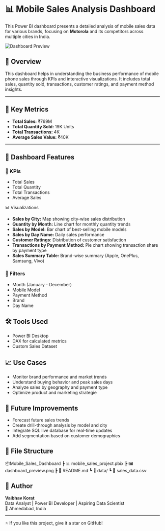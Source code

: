 # 📊 Mobile Sales Analysis Dashboard

This Power BI dashboard presents a detailed analysis of mobile sales data for various brands, focusing on **Motorola** and its competitors across multiple cities in India.

![Dashboard Preview](./dashboard_preview.png)

## 🚀 Overview

This dashboard helps in understanding the business performance of mobile phone sales through KPIs and interactive visualizations. It includes total sales, quantity sold, transactions, customer ratings, and payment method insights.

---

## 📌 Key Metrics

- **Total Sales:** ₹769M
- **Total Quantity Sold:** 19K Units
- **Total Transactions:** 4K
- **Average Sales Value:** ₹40K

---

## 📍 Dashboard Features

### 🎯 KPIs
- Total Sales
- Total Quantity
- Total Transactions
- Average Sales

📊 Visualizations
- **Sales by City:** Map showing city-wise sales distribution
- **Quantity by Month:** Line chart for monthly quantity trends
- **Sales by Model:** Bar chart of best-selling mobile models
- **Sales by Day Name:** Daily sales performance
- **Customer Ratings:** Distribution of customer satisfaction
- **Transactions by Payment Method:** Pie chart showing transaction share by payment type
- **Sales Summary Table:** Brand-wise summary (Apple, OnePlus, Samsung, Vivo)

### 🧩 Filters
- Month (January - December)
- Mobile Model
- Payment Method
- Brand
- Day Name
## 🛠️ Tools Used
- Power BI Desktop
- DAX for calculated metrics
- Custom Sales Dataset

## 📈 Use Cases

- Monitor brand performance and market trends
- Understand buying behavior and peak sales days
- Analyze sales by geography and payment type
- Optimize product and marketing strategie
## 🔮 Future Improvements

- Forecast future sales trends
- Create drill-through analysis by model and city
- Integrate SQL live database for real-time updates
- Add segmentation based on customer demographics

## 📁 File Structure
📦Mobile_Sales_Dashboard
┣ 📊 mobile_sales_project.pbix
┣ 🖼️ dashboard_preview.png
┣ 📄 README.md
┗ 📁 data/
┗ 📄 sales_data.csv

## 🧠 Author

**Vaibhav Korat**  
Data Analyst | Power BI Developer | Aspiring Data Scientist  
📍 Ahmedabad, India

---

⭐ If you like this project, give it a star on GitHub!  

